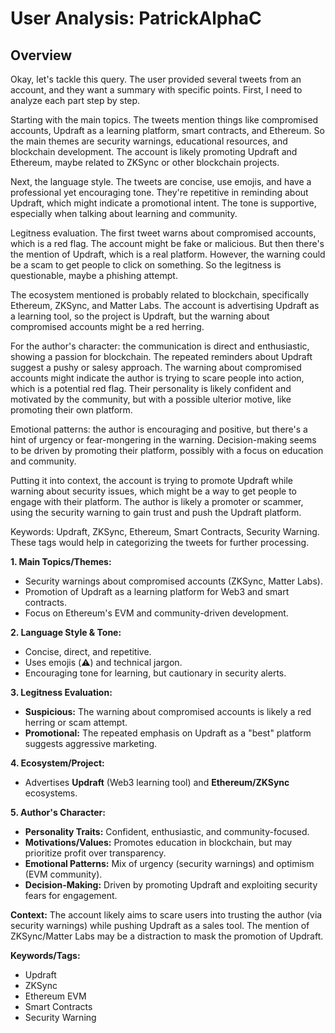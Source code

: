 # User Analysis: PatrickAlphaC

## Overview

<think>
Okay, let's tackle this query. The user provided several tweets from an account, and they want a summary with specific points. First, I need to analyze each part step by step.

Starting with the main topics. The tweets mention things like compromised accounts, Updraft as a learning platform, smart contracts, and Ethereum. So the main themes are security warnings, educational resources, and blockchain development. The account is likely promoting Updraft and Ethereum, maybe related to ZKSync or other blockchain projects.

Next, the language style. The tweets are concise, use emojis, and have a professional yet encouraging tone. They're repetitive in reminding about Updraft, which might indicate a promotional intent. The tone is supportive, especially when talking about learning and community.

Legitness evaluation. The first tweet warns about compromised accounts, which is a red flag. The account might be fake or malicious. But then there's the mention of Updraft, which is a real platform. However, the warning could be a scam to get people to click on something. So the legitness is questionable, maybe a phishing attempt.

The ecosystem mentioned is probably related to blockchain, specifically Ethereum, ZKSync, and Matter Labs. The account is advertising Updraft as a learning tool, so the project is Updraft, but the warning about compromised accounts might be a red herring.

For the author's character: the communication is direct and enthusiastic, showing a passion for blockchain. The repeated reminders about Updraft suggest a pushy or salesy approach. The warning about compromised accounts might indicate the author is trying to scare people into action, which is a potential red flag. Their personality is likely confident and motivated by the community, but with a possible ulterior motive, like promoting their own platform.

Emotional patterns: the author is encouraging and positive, but there's a hint of urgency or fear-mongering in the warning. Decision-making seems to be driven by promoting their platform, possibly with a focus on education and community.

Putting it into context, the account is trying to promote Updraft while warning about security issues, which might be a way to get people to engage with their platform. The author is likely a promoter or scammer, using the security warning to gain trust and push the Updraft platform.

Keywords: Updraft, ZKSync, Ethereum, Smart Contracts, Security Warning. These tags would help in categorizing the tweets for further processing.
</think>

**1. Main Topics/Themes:**  
- Security warnings about compromised accounts (ZKSync, Matter Labs).  
- Promotion of Updraft as a learning platform for Web3 and smart contracts.  
- Focus on Ethereum's EVM and community-driven development.  

**2. Language Style & Tone:**  
- Concise, direct, and repetitive.  
- Uses emojis (⚠️) and technical jargon.  
- Encouraging tone for learning, but cautionary in security alerts.  

**3. Legitness Evaluation:**  
- **Suspicious:** The warning about compromised accounts is likely a red herring or scam attempt.  
- **Promotional:** The repeated emphasis on Updraft as a "best" platform suggests aggressive marketing.  

**4. Ecosystem/Project:**  
- Advertises **Updraft** (Web3 learning tool) and **Ethereum/ZKSync** ecosystems.  

**5. Author's Character:**  
- **Personality Traits:** Confident, enthusiastic, and community-focused.  
- **Motivations/Values:** Promotes education in blockchain, but may prioritize profit over transparency.  
- **Emotional Patterns:** Mix of urgency (security warnings) and optimism (EVM community).  
- **Decision-Making:** Driven by promoting Updraft and exploiting security fears for engagement.  

**Context:** The account likely aims to scare users into trusting the author (via security warnings) while pushing Updraft as a sales tool. The mention of ZKSync/Matter Labs may be a distraction to mask the promotion of Updraft.  

**Keywords/Tags:**  
- Updraft  
- ZKSync  
- Ethereum EVM  
- Smart Contracts  
- Security Warning